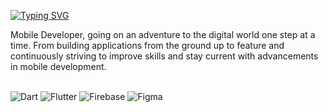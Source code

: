 [![Typing SVG](https://readme-typing-svg.demolab.com?font=Sixtyfour+Convergence&pause=1000&width=435&lines=Always+Learn+new+things)](https://git.io/typing-svg)

Mobile Developer, going on an adventure to the digital world one step at a time. From building applications from the ground up to feature and continuously striving to improve skills and stay current with advancements in mobile development.
<br/>
<br/>

![Dart](https://img.shields.io/badge/dart-%230175C2.svg?style=for-the-badge&logo=dart&logoColor=white) ![Flutter](https://img.shields.io/badge/Flutter-%2302569B.svg?style=for-the-badge&logo=Flutter&logoColor=white) ![Firebase](https://img.shields.io/badge/firebase-a08021?style=for-the-badge&logo=firebase&logoColor=ffcd34) ![Figma](https://img.shields.io/badge/figma-%23F24E1E.svg?style=for-the-badge&logo=figma&logoColor=white)

